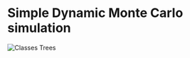 # Simple Dynamic Monte Carlo simulation

![Classes Trees](https://github.com/newmen/simple_diamond_dmc_simulation/raw/master/classes_tree.png?raw=true)
